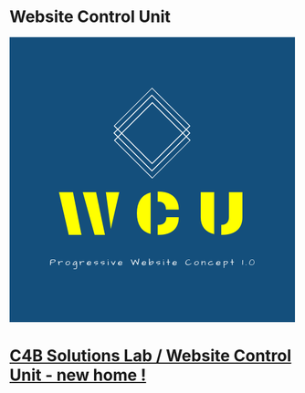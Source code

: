 # Website Control Unit

![Website Control Unit](/Website_Control_Unit_logo.png)

#
# [C4B Solutions Lab / Website Control Unit - new home !](https://github.com/C4B-Solutions-Lab/Website_Control_Unit/blob/master/README.md "Home of human oriented software !")